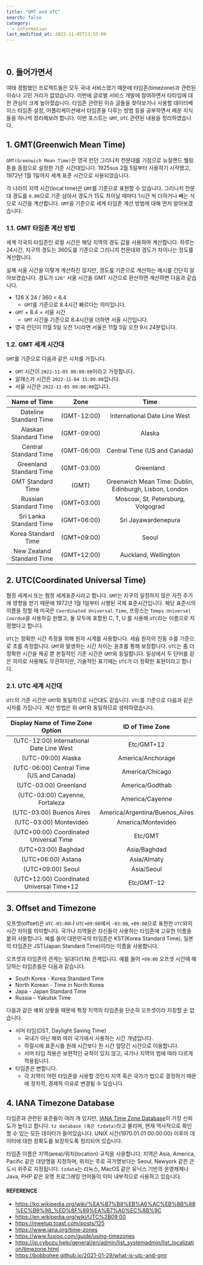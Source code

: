 ```yaml
---
title: "GMT and UTC"
search: false
category:
  - information
last_modified_at: 2022-11-05T23:55:00
---
```


<br>

## 0. 들어가면서

여태 경험했던 프로젝트들은 모두 국내 서비스였기 때문에 타임존(timezone)과 관련된 이슈나 고민 거리가 없었습니다. 
이번에 글로벌 서비스 개발에 참여하면서 타타임에 대한 관심이 크게 높아졌습니다. 
타임존 관련된 이슈 글들을 찾아보거나 사용할 데이터베이스 타임존 설정, 어플리케이션에서 타임존을 다루는 방법 등을 공부하면서 배운 지식들을 하나씩 정리해보려 합니다. 
이번 포스트는 `GMT`, `UTC` 관련된 내용을 정리하였습니다. 

## 1. GMT(Greenwich Mean Time)

`GMT(Greenwich Mean Time)`은 영국 런던 그리니치 천문대를 기점으로 뉴질랜드 웰링톤을 종점으로 설정한 기준 시간대입니다. 
1925sus 2월 5일부터 사용하기 시작했고, 1972년 1월 1일까지 세계 표준 시간으로 사용되었습니다. 

각 나라의 지역 시간(local time)은 `GMT`를 기준으로 표현할 수 있습니다. 
그리니치 천문대 경도를 `0.00`으로 기준 삼아서 경도가 15도 차이날 때마다 1시간 씩 더하거나 빼는 식으로 시간을 계산합니다. 
`GMT`을 기준으로 세계 타임존 계산 방법에 대해 먼저 알아보겠습니다.

### 1.1. GMT 타임존 계산 방법

세계 각국의 타임존인 로컬 시간은 해당 지역의 경도 값을 사용하여 계산합니다. 
하루는 24시간, 지구의 경도는 360도를 기준으로 그리니치 천문대와 경도가 차이나는 정도를 계산합니다. 

실제 서울 시간을 이렇게 계산하진 않지만, 경도를 기준으로 계산하는 예시를 간단히 알아보겠습니다. 
경도가 `126°` 서울 시간을 GMT 시간으로 환산하면 계산하면 다음과 같습니다.

* 126 X 24 / 360 = 8.4
    * `GMT`를 기준으로 8.4시간 빠르다는 의미입니다. 
* `GMT` + 8.4 = 서울 시간
    * `GMT` 시간을 기준으로 8.4시간을 더하면 서울 시간입니다.
* 영국 런던이 11월 5일 오전 1시라면 서울은 11월 5일 오전 9시 24분입니다. 

### 1.2. GMT 세계 시간대

`GMT`를 기준으로 다음과 같은 시차를 가집니다. 

* `GMT` 시간이 `2022-11-05 00:00:00`이라고 가정합니다. 
* 알래스카 시간은 `2022-11-04 15:00:00`입니다.
* 서울 시간은 `2022-11-05 09:00:00`입니다.

| Name of Time | Zone | Time |
|:---:|:---:|:---:|
| Dateline Standard Time | (GMT-12:00) | International Date Line West |
| Alaskan Standard Time | (GMT-09:00) | Alaska |
| Central Standard Time | (GMT-06:00) | Central Time (US and Canada) |
| Greenland Standard Time | (GMT-03:00) | Greenland |
| GMT Standard Time | (GMT) | Greenwich Mean Time: Dublin, Edinburgh, Lisbon, London |
| Russian Standard Time | (GMT+03:00) | Moscow, St. Petersburg, Volgograd |
| Sri Lanka Standard Time | (GMT+06:00) | Sri Jayawardenepura |
| Korea Standard Time | (GMT+09:00) | Seoul |
| New Zealand Standard Time | (GMT+12:00) | Auckland, Wellington |

## 2. UTC(Coordinated Universal Time)

협정 세계시 또는 협정 세계표준시라고 합니다. 
`GMT`는 지구의 일정하지 않은 자전 주기에 영향을 받기 때문에 1972년 1월 1일부터 시행된 국제 표준시간입니다. 
해당 표준시의 이름을 정할 때 미국은 `Coordinated Universal Time`, 프랑스는 `Temps Universel Coordoé`을 사용하길 원했고, 둘 모두에 포함된 C, T, U 를 사용해 `UTC`라는 이름으로 지정했다고 합니다. 

`UTC`는 정확한 시간 측정을 위해 원자 시계를 사용합니다. 
세슘 원자의 진동 수를 기준으로 초를 측정합니다. 
`GMT`와 발생하는 시간 차이는 윤초를 통해 보정합니다. 
`UTC`는 좀 더 정확한 시간을 제공 뿐 본질적인 기준 시간은 `GMT`와 동일합니다. 
일상에서 두 단어를 같은 의미로 사용해도 무관하지만, 기술적인 표기에는 `UTC`가 더 정확한 표현이라고 합니다. 

### 2.1. UTC 세계 시간대

`UTC`의 기준 시간은 `GMT`와 동일하므로 시간대도 같습니다. 
`UTC`를 기준으로 다음과 같은 시차를 가집니다. 
계산 방법은 위 `GMT`와 동일하므로 생략하였습니다. 

| Display Name of Time Zone Option | ID of Time Zone |
|:---:|:---:|
| (UTC-12:00) International Date Line West | Etc/GMT+12 |
| (UTC-09:00) Alaska | America/Anchorage |
| (UTC-06:00) Central Time (US and Canada) | America/Chicago |
| (UTC-03:00) Greenland | America/Godthab |
| (UTC-03:00) Cayenne, Fortaleza | America/Cayenne |
| (UTC-03:00) Buenos Aires | America/Argentina/Buenos_Aires |
| (UTC-03:00) Montevideo | America/Montevideo |
| (UTC+00:00) Coordinated Universal Time | Etc/GMT |
| (UTC+03:00) Baghdad | Asia/Baghdad |
| (UTC+06:00) Astana | Asia/Almaty |
| (UTC+09:00) Seoul | Asia/Seoul |
| (UTC+12:00) Coordinated Universal Time+12 | Etc/GMT-12 |

## 3. Offset and Timezone

오프셋(offset)은 `UTC-03:00`나 `UTC+09:00`에서 `-03:00`, `+09:00`으로 표현한 `UTC`와의 시간 차이를 의미합니다. 
국가나 지역들은 자신들이 사용하는 타임존에 고유한 이름을 붙혀 사용합니다. 
예를 들어 대한민국의 타임존은 KST(Korea Standard Time), 일본의 타임존은 JST(Japan Standard Time)이라는 이름을 사용합니다. 

오프셋과 타임존의 관계는 일대다(1:N) 관계입니다. 
예를 들어 `+09:00` 오프셋 시간에 해당하는 타임존들은 다음과 같습니다. 

* South Korea - Korea Standard Time
* North Korean - Time in North Korea
* Japa - Japan Standard Time
* Russia – Yakutsk Time

다음과 같은 예외 상황들 때문에 특정 지역의 타임존을 단순히 오프셋이라 지칭할 순 없습니다. 

* 서머 타임(DST, Daylight Saving Time)
    * 국내가 아닌 해외 여러 국가에서 사용하는 시간 개념입니다.
    * 하절시에 표준시를 원래 시간보다 한 시간 앞당긴 시간으로 이용합니다. 
    * 서머 타임 적용은 보편적인 규칙이 있지 않고, 국가나 지역의 법에 따라 다르게 적용됩니다.
* 타임존은 변합니다. 
    * 각 지역이 어떤 타임존을 사용할 것인지 지역 혹은 국가가 법으로 결정하기 때문에 정치적, 경제적 이유로 변경될 수 있습니다.

## 4. IANA Timezone Database

타임존과 관련된 표준들이 여러 개 있지만, [IANA Time Zone Database][iana-time-zones-link]이 가장 신뢰도가 높다고 합니다. 
`tz database (혹은 tzdata)`라고 불리며, 현재 역사적으로 확인할 수 있는 모든 데이터가 들어있습니다. 
UNIX 시간(1970.01.01 00:00:00) 이후의 데이터에 대한 정확도를 보장하도록 정리되어 있습니다. 

타임존 이름은 지역(area)/위치(location) 규칙을 사용합니다. 
지역은 Asia, America, Pacific 같은 대양명을 지정하며, 위치는 주로 국가명보다는 Seoul, Newyork 같은 큰 도시 위주로 지정됩니다. 
`tzdata`는 리눅스, MacOS 같은 유닉스 기반의 운영체제나 Java, PHP 같은 유명 프로그래밍 언어들이 이미 내부적으로 사용하고 있습니다. 

#### REFERENCE

* <https://ko.wikipedia.org/wiki/%EA%B7%B8%EB%A6%AC%EB%8B%88%EC%B9%98_%ED%8F%89%EA%B7%A0%EC%8B%9C>
* <https://en.wikipedia.org/wiki/UTC%2B09:00>
* <https://meetup.toast.com/posts/125>
* <https://www.iana.org/time-zones>
* <https://www.fusioo.com/guide/using-timezones>
* <https://jp.cybozu.help/general/en/admin/list_systemadmin/list_localization/timezone.html>
* <https://bobbohee.github.io/2021-01-29/what-is-utc-and-gmt>

[iana-time-zones-link]: https://www.iana.org/time-zones